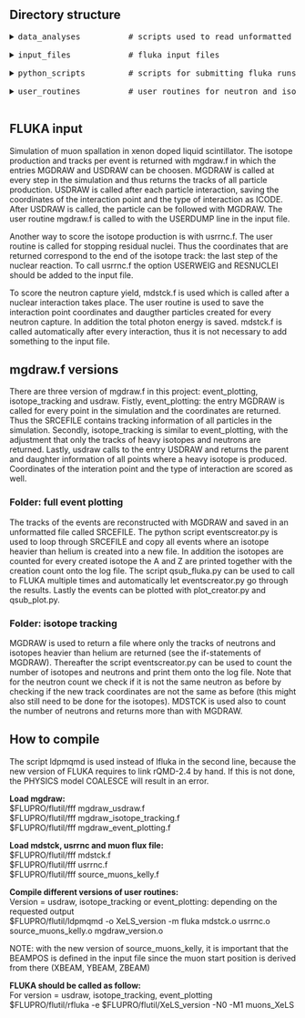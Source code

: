 ## Directory structure
<pre>
<details><summary>data_analyses          # scripts used to read unformatted isotope and neutron files </summary>
<ul>- mdstck_reader.py: reads the unformatted file created with mdstck.f
- residnuc_reader.py: reads the unformatted file created with usrrnc.f
- usdrawisotopes_reader: reads and sums all unformatted isotope files created with eventscreator_usdraw.py</ul></details>
<details><summary>input_files            # fluka input files </summary>
<ul>- muons_XeLS.inp: cylinder of 40m height filled with KamLAND-XeLS
- muons_rock.inp: block of rock, 20 by 20 by 30 cm</ul></details>
<details><summary>python_scripts         # scripts for submitting fluka runs and creating mgdraw output </summary>
<ul>- eventscreator_usdraw.py: loops through mgdraw file and returns isotope spallation products: parents and daughters
- qsub_fluka_usdraw.py: submitting fluka run and creating spallation isotope info with eventscreator</ul>
<ol><details><summary>full_event_plotting    # tracks of all particle creation captured and plotted </summary>
<ul>- eventscreator_event_plotting.py: loops through mgdraw file and returns all particle tracks of events with spallation isotope production
- qsub_fluka_event_plotting.py: submitting fluka run and creating coordinate lists of events with spallation isotope production
- plot_creator_event_plotting.py: creates plots of all events with heavy isotopes</ul></details>
<details><summary>isotope_tracking       # tracks of all spallation isotopes are captured </summary>
<ul>- eventscreator_isotope_tracking.py: loops through mgdraw file and returns all isotope tracks
- qsub_fluka_isotope_tracking.py: submitting fluka run and creating spallation isotope track lists</ul></details>
</ol></details>
<details><summary>user_routines          # user routines for neutron and isotope count in fluka </summary>
<ul>- mdstck.f: neutron capture count and energies
- mgdraw_usdraw.f: entry usdraw called everytime an interaction takes place: events with isotope production returned
- source_muons_kelly.f: $10^5$ muon energies distributed according to muon flux at KamLAND
- usrrnc.f: istope production scored at the end of their paths</ul>
<ol><details><summary>full_event_plotting      # tracks of all particles followed </summary>
<ul>- mgdraw_event_plotting.f: mgdraw called at every step in the simulation and coordinates returned </ul></details>
<details><summary>isotope_tracking         # tracks of all isotopes followed </summary>
<ul>- mgdraw_isotope_tracking.f: mgdraw entry returns all track coordinates of heavy isotopes and neutrons </ul></details></ol></details>
</pre>

## FLUKA input

Simulation of muon spallation in xenon doped liquid scintillator. The isotope production and tracks per event is returned with mgdraw.f in which the entries MGDRAW and USDRAW can be choosen. MGDRAW is called at every step in the simulation and thus returns the tracks of all particle production. USDRAW is called after each particle interaction, saving the coordinates of the interaction point and the type of interaction as ICODE. After USDRAW is called, the particle can be followed with MGDRAW. The user routine mgdraw.f is called to with the USERDUMP line in the input file. 

Another way to score the isotope production is with usrrnc.f. The user routine is called for stopping residual nuclei. Thus the coordinates that are returned correspond to the end of the isotope track: the last step of the nuclear reaction. To call usrrnc.f the option USERWEIG and RESNUCLEI should be added to the input file.

To score the neutron capture yield, mdstck.f is used which is called after a nuclear interaction takes place. The user routine is used to save the interaction point coordinates and daugther particles created for every neutron capture. In addition the total photon energy is saved. mdstck.f is called automatically after every interaction, thus it is not necessary to add something to the input file.

## mgdraw.f versions

There are three version of mgdraw.f in this project: event_plotting, isotope_tracking and usdraw. Fistly, event_plotting: the entry MGDRAW is called for every point in the simulation and the coordinates are returned. Thus the SRCEFILE contains tracking information of all particles in the simulation. Secondly, isotope_tracking is similar to event_plotting, with the adjustment that only the tracks of heavy isotopes and neutrons are returned. Lastly, usdraw calls to the entry USDRAW and returns the parent and daughter information of all points where a heavy isotope is produced. Coordinates of the interation point and the type of interaction are scored as well.

### Folder: full event plotting

The tracks of the events are reconstructed with MGDRAW and saved in an unformatted file called SRCEFILE. The python script eventscreator.py is used to loop through SRCEFILE and copy all events where an isotope heavier than helium is created into a new file. In addition the isotopes are counted for every created isotope the A and Z are printed together with the creation count onto the log file. The script qsub_fluka.py can be used to call to FLUKA multiple times and automatically let eventscreator.py go through the results. Lastly the events can be plotted with plot_creator.py and qsub_plot.py.

### Folder: isotope tracking

MGDRAW is used to return a file where only the tracks of neutrons and isotopes heavier than helium are returned (see the if-statements of MGDRAW). Thereafter the script eventscreator.py can be used to count the number of isotopes and neutrons and print them onto the log file. Note that for the neutron count we check if it is not the same neutron as before by checking if the new track coordinates are not the same as before (this might also still need to be done for the isotopes). MDSTCK is used also to count the number of neutrons and returns more than with MGDRAW.

## How to compile

The script ldpmqmd is used instead of lfluka in the second line, because the new version of FLUKA requires to link rQMD-2.4 by hand. If this is not done, the PHYSICS model COALESCE will result in an error. 

**Load mgdraw:**\
$FLUPRO/flutil/fff mgdraw_usdraw.f\
$FLUPRO/flutil/fff mgdraw_isotope_tracking.f\
$FLUPRO/flutil/fff mgdraw_event_plotting.f

**Load mdstck, usrrnc and muon flux file:**\
$FLUPRO/flutil/fff mdstck.f\
$FLUPRO/flutil/fff usrrnc.f\
$FLUPRO/flutil/fff source_muons_kelly.f

**Compile different versions of user routines:**\
Version = usdraw, isotope_tracking or event_plotting: depending on the requested output\
$FLUPRO/flutil/ldpmqmd -o XeLS_version -m fluka mdstck.o usrrnc.o source_muons_kelly.o mgdraw_version.o

NOTE: with the new version of source_muons_kelly, it is important that the BEAMPOS is defined in the input file since the muon start position is derived from there (XBEAM, YBEAM, ZBEAM)

**FLUKA should be called as follow:**\
For version = usdraw, isotope_tracking, event_plotting\
$FLUPRO/flutil/rfluka -e $FLUPRO/flutil/XeLS_version -N0 -M1 muons_XeLS
